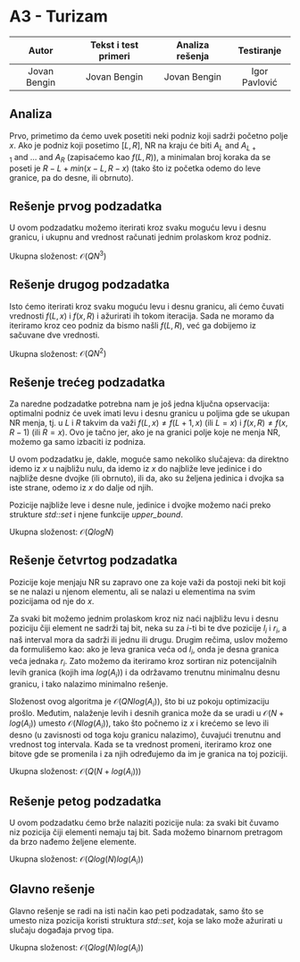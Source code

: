﻿# A3 - Turizam

| Autor | Tekst i test primeri | Analiza rеšenja | Testiranje |
|:-:|:-:|:-:|:-:|
| Jovan Bengin | Jovan Bengin | Jovan Bengin | Igor Pavlović |

## Analiza
Prvo, primetimo da ćemo uvek posetiti neki podniz koji sadrži početno polje $x$. Ako je podniz koji posetimo $[L, R]$, NR na kraju će biti $A_L \ \text{and} \ A_{L+1} \ \text{and} \ \ldots{} \ \text{and} \ A_R$ (zapisaćemo kao $f(L, R)$), a minimalan broj koraka da se poseti je $R - L + min(x - L, R - x)$ (tako što iz početka odemo do leve granice, pa do desne, ili obrnuto).

## Rešenje prvog podzadatka

U ovom podzadatku možemo iterirati kroz svaku moguću levu i desnu granicu, i ukupnu $\text{and}$ vrednost računati jednim prolaskom kroz podniz.

Ukupna složenost: ${\mathcal O}(QN^3)$

## Rešenje drugog podzadatka
 
 Isto ćemo iterirati kroz svaku moguću levu i desnu granicu, ali ćemo čuvati vrednosti $f(L, x)$ i $f(x, R)$ i ažurirati ih tokom iteracija. Sada ne moramo da iteriramo kroz ceo podniz da bismo našli $f(L, R)$, već ga dobijemo iz sačuvane dve vrednosti.
 
 Ukupna složenost: ${\mathcal O}(QN^2)$

## Rešenje trećeg podzadatka
Za naredne podzadatke potrebna nam je još jedna ključna opservacija: optimalni podniz će uvek imati levu i desnu granicu u poljima gde se ukupan NR menja, tj. u $L$ i $R$ takvim da važi $f(L, x) \neq f(L + 1, x)$ (ili $L = x$) i $f(x, R) \neq f(x, R - 1)$ (ili $R = x$). Ovo je tačno jer, ako je na granici polje koje ne menja NR, možemo ga samo izbaciti iz podniza.

U ovom podzadatku je, dakle, moguće samo nekoliko slučajeva: da direktno idemo iz $x$ u najbližu nulu, da idemo iz $x$ do najbliže leve jedinice i do najbliže desne dvojke (ili obrnuto), ili da, ako su željena jedinica i dvojka sa iste strane, odemo iz $x$ do dalje od njih.

Pozicije najbliže leve i desne nule, jedinice i dvojke možemo naći preko strukture *std::set* i njene funkcije *upper_bound*.

Ukupna složenost: ${\mathcal O}(QlogN)$

## Rešenje četvrtog podzadatka

Pozicije koje menjaju NR su zapravo one za koje važi da postoji neki bit koji se ne nalazi u njenom elementu, ali se nalazi u elementima na svim pozicijama od nje do $x$.

Za svaki bit možemo jednim prolaskom kroz niz naći najbližu levu i desnu poziciju čiji element ne sadrži taj bit, neka su za $i$-ti bi te dve pozicije $l_i$ i $r_i$, a naš interval mora da sadrži ili jednu ili drugu. Drugim rečima, uslov možemo da formulišemo kao: ako je leva granica veća od $l_i$, onda je desna granica veća jednaka $r_i$.
Zato možemo da iteriramo kroz sortiran niz potencijalnih levih granica (kojih ima $log(A_i)$) i da održavamo trenutnu minimalnu desnu granicu, i tako nalazimo minimalno rešenje.

Složenost ovog algoritma je  ${\mathcal O}(QNlog(A_i))$, što bi uz pokoju optimizaciju prošlo. Međutim, nalaženje levih i desnih granica može da se uradi u ${\mathcal O}(N + log(A_i))$ umesto ${\mathcal O}(Nlog(A_i))$, tako što počnemo iz $x$ i krećemo se levo ili desno (u zavisnosti od toga koju granicu nalazimo), čuvajući trenutnu $\text{and}$ vrednost tog intervala. Kada se ta vrednost promeni, iteriramo kroz one bitove gde se promenila i za njih određujemo da im je granica na toj poziciji.

Ukupna složenost: ${\mathcal O}(Q(N + log(A_i)))$

## Rešenje petog podzadatka

U ovom podzadatku ćemo brže nalaziti pozicije nula: za svaki bit čuvamo niz pozicija čiji elementi nemaju taj bit. Sada možemo binarnom pretragom da brzo nađemo željene elemente.

Ukupna složenost: ${\mathcal O}(Qlog(N)log(A_i))$

## Glavno rešenje

Glavno rešenje se radi na isti način kao peti podzadatak, samo što se umesto niza pozicija koristi struktura *std::set*, koja se lako može ažurirati u slučaju događaja prvog tipa.

Ukupna složenost: ${\mathcal O}(Qlog(N)log(A_i))$